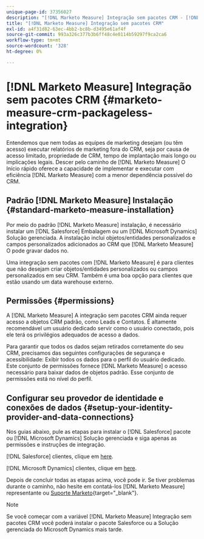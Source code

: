 ```yaml
---
unique-page-id: 37356027
description: "[!DNL Marketo Measure] Integração sem pacotes CRM - [!DNL Marketo Measure] - Documentação do produto"
title: "[!DNL Marketo Measure] Integração sem pacotes CRM"
exl-id: a4f31d82-63ec-4bb2-bc8b-d3495e61af4f
source-git-commit: 993a326c377b3b6ff48c4e0114b59297f9ca2ca6
workflow-type: tm+mt
source-wordcount: '328'
ht-degree: 0%

---
```


# [!DNL Marketo Measure] Integração sem pacotes CRM {#marketo-measure-crm-packageless-integration}

Entendemos que nem todas as equipes de marketing desejam (ou têm acesso) executar relatórios de marketing fora do CRM, seja por causa de acesso limitado, propriedade de CRM, tempo de implantação mais longo ou implicações legais. Descer pelo caminho de [!DNL Marketo Measure] O Início rápido oferece a capacidade de implementar e executar com eficiência [!DNL Marketo Measure] com a menor dependência possível do CRM.

## Padrão [!DNL Marketo Measure] Instalação {#standard-marketo-measure-installation}

Por meio do padrão [!DNL Marketo Measure] instalação, é necessário instalar um [!DNL Salesforce] Embalagem ou um [!DNL Microsoft Dynamics] Solução gerenciada. A instalação inclui objetos/entidades personalizados e campos personalizados adicionados ao CRM que [!DNL Marketo Measure] O pode gravar dados no.

Uma integração sem pacotes com [!DNL Marketo Measure] é para clientes que não desejam criar objetos/entidades personalizados ou campos personalizados em seu CRM. Também é uma boa opção para clientes que estão usando um data warehouse externo.

## Permissões {#permissions}

A [!DNL Marketo Measure] A integração sem pacotes CRM ainda requer acesso a objetos CRM padrão, como Leads e Contatos. É altamente recomendável um usuário dedicado servir como o usuário conectado, pois ele terá os privilégios adequados de acesso a dados.

Para garantir que todos os dados sejam retirados corretamente do seu CRM, precisamos das seguintes configurações de segurança e acessibilidade: Exibir todos os dados para o perfil do usuário dedicado. Este conjunto de permissões fornece [!DNL Marketo Measure] o acesso necessário para baixar dados de objetos padrão. Esse conjunto de permissões está no nível do perfil.

## Configurar seu provedor de identidade e conexões de dados {#setup-your-identity-provider-and-data-connections}

Nos guias abaixo, pule as etapas para instalar o [!DNL Salesforce] pacote ou [!DNL Microsoft Dynamics] Solução gerenciada e siga apenas as permissões e instruções de integração.

[!DNL Salesforce] clientes, clique em [here](/help/configuration-and-setup/marketo-measure-and-salesforce/marketo-measure-salesforce-package-installation-and-set-up.md).

[!DNL Microsoft Dynamics] clientes, clique em [here](/help/marketo-measure-and-dynamics/getting-started-with-marketo-measure-and-dynamics/microsoft-dynamics-crm-installation-guide.md).

Depois de concluir todas as etapas acima, você pode ir. Se tiver problemas durante o caminho, não hesite em contatá-los [!DNL Marketo Measure] representante ou [Suporte Marketo](https://nation.marketo.com/t5/support/ct-p/Support){target="_blank"}.

>[!NOTE]
>
>Se você começar com a variável [!DNL Marketo Measure] Integração sem pacotes CRM você poderá instalar o pacote Salesforce ou a Solução gerenciada do Microsoft Dynamics mais tarde.
